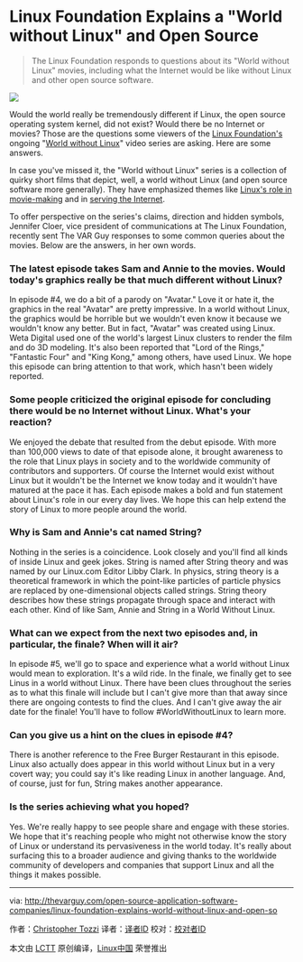 Linux Foundation Explains a "World without Linux" and Open Source
================================================================================
> The Linux Foundation responds to questions about its "World without Linux" movies, including what the Internet would be like without Linux and other open source software.

![](http://thevarguy.com/site-files/thevarguy.com/files/imagecache/medium_img/uploads/2015/11/hey_22.png)

Would the world really be tremendously different if Linux, the open source operating system kernel, did not exist? Would there be no Internet or movies? Those are the questions some viewers of the [Linux Foundation's][1] ongoing "[World without Linux][2]" video series are asking. Here are some answers.

In case you've missed it, the "World without Linux" series is a collection of quirky short films that depict, well, a world without Linux (and open source software more generally). They have emphasized themes like [Linux's role in movie-making][3] and in [serving the Internet][4].

To offer perspective on the series's claims, direction and hidden symbols, Jennifer Cloer, vice president of communications at The Linux Foundation, recently sent The VAR Guy responses to some common queries about the movies. Below are the answers, in her own words.

### The latest episode takes Sam and Annie to the movies. Would today's graphics really be that much different without Linux? ###

In episode #4, we do a bit of a parody on "Avatar." Love it or hate it, the graphics in the real "Avatar" are pretty impressive. In a world without Linux, the graphics would be horrible but we wouldn't even know it because we wouldn't know any better. But in fact, "Avatar" was created using Linux. Weta Digital used one of the world's largest Linux clusters to render the film and do 3D modeling. It's also been reported that "Lord of the Rings," "Fantastic Four" and "King Kong," among others, have used Linux. We hope this episode can bring attention to that work, which hasn't been widely reported.

### Some people criticized the original episode for concluding there would be no Internet without Linux. What's your reaction? ###

We enjoyed the debate that resulted from the debut episode. With more than 100,000 views to date of that episode alone, it brought awareness to the role that Linux plays in society and to the worldwide community of contributors and supporters. Of course the Internet would exist without Linux but it wouldn't be the Internet we know today and it wouldn't have matured at the pace it has. Each episode makes a bold and fun statement about Linux's role in our every day lives. We hope this can help extend the story of Linux to more people around the world.

### Why is Sam and Annie's cat named String? ###

Nothing in the series is a coincidence. Look closely and you'll find all kinds of inside Linux and geek jokes. String is named after String theory and was named by our Linux.com Editor Libby Clark. In physics, string theory is a theoretical framework in which the point-like particles of particle physics are replaced by one-dimensional objects called strings. String theory describes how these strings propagate through space and interact with each other. Kind of like Sam, Annie and String in a World Without Linux.

### What can we expect from the next two episodes and, in particular, the finale? When will it air? ###

In episode #5, we'll go to space and experience what a world without Linux would mean to exploration. It's a wild ride. In the finale, we finally get to see Linus in a world without Linux. There have been clues throughout the series as to what this finale will include but I can't give more than that away since there are ongoing contests to find the clues. And I can't give away the air date for the finale! You'll have to follow #WorldWithoutLinux to learn more.

### Can you give us a hint on the clues in episode #4? ###

There is another reference to the Free Burger Restaurant in this episode. Linux also actually does appear in this world without Linux but in a very covert way; you could say it's like reading Linux in another language. And, of course, just for fun, String makes another appearance.

### Is the series achieving what you hoped? ###

Yes. We're really happy to see people share and engage with these stories. We hope that it's reaching people who might not otherwise know the story of Linux or understand its pervasiveness in the world today. It's really about surfacing this to a broader audience and giving thanks to the worldwide community of developers and companies that support Linux and all the things it makes possible.

--------------------------------------------------------------------------------

via: http://thevarguy.com/open-source-application-software-companies/linux-foundation-explains-world-without-linux-and-open-so

作者：[Christopher Tozzi][a]
译者：[译者ID](https://github.com/译者ID)
校对：[校对者ID](https://github.com/校对者ID)

本文由 [LCTT](https://github.com/LCTT/TranslateProject) 原创编译，[Linux中国](https://linux.cn/) 荣誉推出

[a]:http://thevarguy.com/author/christopher-tozzi
[1]:http://linuxfoundation.org/
[2]:http://www.linuxfoundation.org/world-without-linux
[3]:http://thevarguy.com/open-source-application-software-companies/new-linux-foundation-video-highlights-role-open-source-3d
[4]:http://thevarguy.com/open-source-application-software-companies/100715/would-internet-exist-without-linux-yes-without-open-sourc